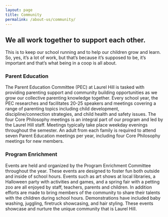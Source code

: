 ```yaml
---
layout: page
title: Community
permalink: /about-us/community/
---
```


## We all work together to support each other.

This is to keep our school running and to help our children grow and learn. So, yes, it’s a lot of work, but that’s because it’s supposed to be, it’s important and that’s what being in a coop is all about.

### Parent Education

The Parent Education Committee (PEC) at Laurel Hill is tasked with providing parenting support and community building opportunities as we grow our collective parenting knowledge together. Every school year, the PEC researches and facilitates 20-25 speakers and meetings covering a range of parenting topics including child development, discipline/connection strategies, and child health and safety issues. The four Core Philosophy meetings is an integral part of our program and led by the Laurel Hill staff.  Meetings typically take place weekday evenings throughout the semester. An adult from each family is required to attend seven Parent Education meetings per year, including four Core Philosophy meetings for new members.


### Program Enrichment

Events are held and organized by the Program Enrichment Committee throughout the year. These events are designed to foster fun both outside and inside of school hours. Events such as art shows at local libraries, a Halloween party with activities and games, and a spring fair with a petting zoo are all enjoyed by staff, teachers, parents and children. In addition efforts are made to bring members of the community to share their talents with the children during school hours. Demonstrations have included baby washing, juggling, firetruck showcasing, and hair styling. These events showcase and nurture the unique community that is Laurel Hill.